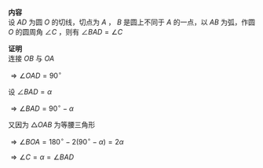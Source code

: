 **内容**  
设 $AD$ 为圆 $O$ 的切线，切点为 $A$ ， $B$ 是圆上不同于 $A$ 的一点，以 $AB$ 为弧，作圆 $O$ 的圆周角 $\angle C$ ，则有 $\angle BAD=\angle C$  
  
**证明**  
连接 $OB$ 与 $OA$  
  
$\Rightarrow\angle OAD=90^\circ$  
  
设 $\angle BAD=\alpha$  
  
$\Rightarrow\angle BAD=90^\circ-\alpha$  
  
又因为 $\triangle OAB$ 为等腰三角形  
  
$\Rightarrow\angle BOA=180^\circ-2(90^\circ-\alpha)=2\alpha$  
  
$\Rightarrow\angle C=\alpha=\angle BAD$  
